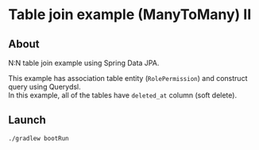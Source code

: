 # Table join example (ManyToMany) II

## About

N:N table join example using Spring Data JPA.

This example has association table entity (`RolePermission`) and
construct query using Querydsl.  
In this example, all of the tables have `deleted_at` column (soft delete).

## Launch

```
./gradlew bootRun
```
